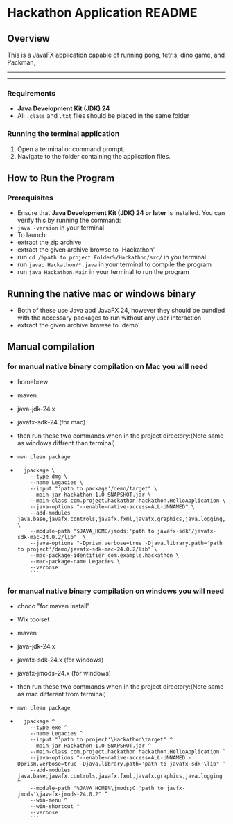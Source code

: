 # Hackathon Application README

## Overview

This is a JavaFX application capable of running pong, tetris, dino game, and Packman,

---

---
### Requirements

- **Java Development Kit (JDK) 24**
- All `.class` and `.txt` files should be placed in the same folder


### Running the terminal application

1. Open a terminal or command prompt.
2. Navigate to the folder containing the application files.

## How to Run the Program

### Prerequisites

- Ensure that **Java Development Kit (JDK) 24 or later** is installed.
  You can verify this by running the command:
- `java -version`
  in your terminal
- To launch:
- extract the zip archive
- extract the given archive browse to 'Hackathon'
- run `cd /%path to project Folder%/Hackathon/src/` in you terminal
- run `javac Hackathon/*.java` in your terminal to compile the program
- run `java Hackathon.Main` in your terminal to run the program


## Running the native mac or windows binary
- Both of these use Java abd JavaFX 24, however they should be bundled with the necessary packages to run without any user interaction
- extract the given archive browse to 'demo'


## Manual compilation
### for manual native binary compilation on Mac you will need
- homebrew
- maven
- java-jdk-24.x
- javafx-sdk-24 (for mac)

- then run these two commands when in the project directory:(Note same as windows diffrent than terminal)
- `mvn clean package`
- ``` 
    jpackage \
      --type dmg \
      --name Legacies \
      --input "'path to package'/demo/target" \
      --main-jar hackathon-1.0-SNAPSHOT.jar \
      --main-class com.project.hackathon.hackathon.HelloApplication \
      --java-options "--enable-native-access=ALL-UNNAMED" \
      --add-modules java.base,javafx.controls,javafx.fxml,javafx.graphics,java.logging,  \
      --module-path "$JAVA_HOME/jmods:'path to javafx-sdk'/javafx-sdk-mac-24.0.2/lib"  \
      --java-options "-Dprism.verbose=true -Djava.library.path='path to project'/demo/javafx-sdk-mac-24.0.2/lib" \
      --mac-package-identifier com.example.hackathon \
      --mac-package-name Legacies \
      --verbose 
      ```

### for manual native binary compilation on windows you will need
- choco "for maven install"
- Wix toolset
- maven
- java-jdk-24.x
- javafx-sdk-24.x (for windows)
- javafx-jmods-24.x (for windows)

- then run these two commands when in the project directory:(Note same as mac different from terminal)
- `mvn clean package`
- ``` 
    jpackage ^
      --type exe ^
      --name Legacies ^
      --input "'path to project'\Hackathon\target" ^
      --main-jar Hackathon-1.0-SNAPSHOT.jar ^
      --main-class com.project.hackathon.hackathon.HelloApplication ^
      --java-options "--enable-native-access=ALL-UNNAMED -Dprism.verbose=true -Djava.library.path='path to javafx-sdk'\lib" ^
      --add-modules java.base,javafx.controls,javafx.fxml,javafx.graphics,java.logging ^
      --module-path "%JAVA_HOME%\jmods;C:'path to javfx-jmods'\javafx-jmods-24.0.2" ^
      --win-menu ^
      --win-shortcut ^
      --verbose 
      ```
